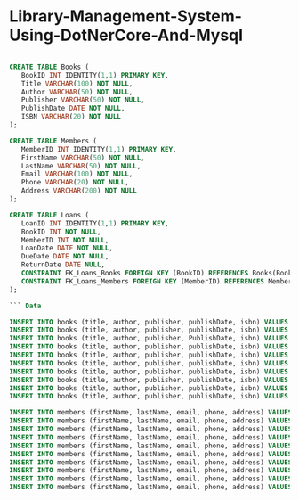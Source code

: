# Library-Management-System-Using-DotNerCore-And-Mysql

```sql

CREATE TABLE Books (
   BookID INT IDENTITY(1,1) PRIMARY KEY,
   Title VARCHAR(100) NOT NULL,
   Author VARCHAR(50) NOT NULL,
   Publisher VARCHAR(50) NOT NULL,
   PublishDate DATE NOT NULL,
   ISBN VARCHAR(20) NOT NULL
);

CREATE TABLE Members (
   MemberID INT IDENTITY(1,1) PRIMARY KEY,
   FirstName VARCHAR(50) NOT NULL,
   LastName VARCHAR(50) NOT NULL,
   Email VARCHAR(100) NOT NULL,
   Phone VARCHAR(20) NOT NULL,
   Address VARCHAR(200) NOT NULL
);

CREATE TABLE Loans (
   LoanID INT IDENTITY(1,1) PRIMARY KEY,
   BookID INT NOT NULL,
   MemberID INT NOT NULL,
   LoanDate DATE NOT NULL,
   DueDate DATE NOT NULL,
   ReturnDate DATE NULL,
   CONSTRAINT FK_Loans_Books FOREIGN KEY (BookID) REFERENCES Books(BookID),
   CONSTRAINT FK_Loans_Members FOREIGN KEY (MemberID) REFERENCES Members(MemberID)
);

``` Data

INSERT INTO books (title, author, publisher, publishDate, isbn) VALUES ('To Kill a Mockingbird', 'Harper Lee', 'J. B. Lippincott & Co.', '1960-07-11', '9780446310789');
INSERT INTO books (title, author, publisher, publishDate, isbn) VALUES ('1984', 'George Orwell', 'Secker and Warburg', '1949-06-08', '9780451524935');
INSERT INTO books (title, author, publisher, PublishDate, isbn) VALUES ('The Great Gatsby', 'F. Scott Fitzgerald', 'Charles Scribner''s Sons', '1925-04-10', '9780743273565');
INSERT INTO books (title, author, publisher, publishDate, isbn) VALUES ('One Hundred Years of Solitude', 'Gabriel Garcia Marquez', 'Editorial Sudamericana', '1967-06-05', '9780060883287');
INSERT INTO books (title, author, publisher, publishDate, isbn) VALUES ('Pride and Prejudice', 'Jane Austen', 'T. Egerton, Whitehall', '1813-01-28', '9780141439518');
INSERT INTO books (title, author, publisher, publishDate, isbn) VALUES ('The Catcher in the Rye', 'J. D. Salinger', 'Little, Brown and Company', '1951-07-16', '9780316769488');
INSERT INTO books (title, author, publisher, publishDate, isbn) VALUES ('The Hobbit', 'J. R. R. Tolkien', 'George Allen & Unwin', '1937-09-21', '9780547928227');
INSERT INTO books (title, author, publisher, publishDate, isbn) VALUES ('The Lord of the Rings', 'J. R. R. Tolkien', 'George Allen & Unwin', '1954-07-29', '9780345339706');
INSERT INTO books (title, author, publisher, publishDate, isbn) VALUES ('The Da Vinci Code', 'Dan Brown', 'Doubleday', '2003-03-18', '9780307474278');
INSERT INTO books (title, author, publisher, publishDate, isbn) VALUES ('The Girl with the Dragon Tattoo', 'Stieg Larsson', 'Norstedts förlag', '2005-08-01', '9780307949486');

INSERT INTO members (firstName, lastName, email, phone, address) VALUES ('John', 'Doe', 'johndoe@gmail.com', '123-456-7890', '123 Main St, Anytown USA');
INSERT INTO members (firstName, lastName, email, phone, address) VALUES ('Jane', 'Doe', 'janedoe@gmail.com', '555-555-5555', '456 Elm St, Anytown USA');
INSERT INTO members (firstName, lastName, email, phone, address) VALUES ('Bob', 'Smith', 'bobsmith@gmail.com', '123-456-7890', '789 Oak St, Anytown USA');
INSERT INTO members (firstName, lastName, email, phone, address) VALUES ('Samantha', 'Jones', 'samanthajones@gmail.com', '555-555-5555', '987 Pine St, Anytown USA');
INSERT INTO members (firstName, lastName, email, phone, address) VALUES ('David', 'Lee', 'davidlee@gmail.com', '123-456-7890', '246 Maple St, Anytown USA');
INSERT INTO members (firstName, lastName, email, phone, address) VALUES ('Sarah', 'Johnson', 'sarahjohnson@gmail.com', '555-555-5555', '369 Spruce St, Anytown USA');
INSERT INTO members (firstName, lastName, email, phone, address) VALUES ('Michael', 'Chang', 'michaelchang@gmail.com', '123-456-7890', '135 Cedar St, Anytown USA');
INSERT INTO members (firstName, lastName, email, phone, address) VALUES ('Alicia', 'Garcia', 'aliciagarcia@gmail.com', '555-555-5555', '579 Birch St, Anytown USA');
INSERT INTO members (firstName, lastName, email, phone, address) VALUES ('Peter', 'Kim', 'peterkim@gmail.com', '123-456-7890', '792 Walnut St, Anytown USA');
INSERT INTO members (firstName, lastName, email, phone, address) VALUES ('Lauren', 'Nguyen', 'laurennguyen@gmail.com', '555-555-5555', '246 Oakwood St, Anytown USA');

```
